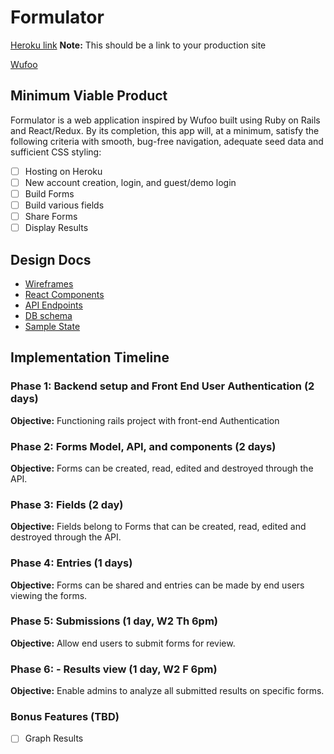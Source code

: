 # Formulator

[Heroku link][heroku] **Note:** This should be a link to your production site

[Wufoo][wufoo]

[heroku]: https://formulator.herokuapp.com/#/
[wufoo]: https://www.wufoo.com/

## Minimum Viable Product

Formulator is a web application inspired by Wufoo built using Ruby on Rails
and React/Redux. By its completion, this app will, at a minimum, satisfy the
following criteria with smooth, bug-free navigation, adequate seed data and
sufficient CSS styling:

- [ ] Hosting on Heroku
- [ ] New account creation, login, and guest/demo login
- [ ] Build Forms
- [ ] Build various fields
- [ ] Share Forms
- [ ] Display Results

## Design Docs
* [Wireframes][wireframes]
* [React Components](https://github.com/jslawjslaw/full-stack-project/blob/master/docs/component-hierarchy/component-hierarchy.md)
* [API Endpoints](https://github.com/jslawjslaw/full-stack-project/blob/master/docs/component-hierarchy/component-hierarchy.md)
* [DB schema](https://github.com/jslawjslaw/full-stack-project/blob/master/docs/schema/schema.md)
* [Sample State](https://github.com/jslawjslaw/full-stack-project/blob/master/docs/state-shape/sample-shape.md)

[wireframes]: docs/wireframes
[components]: docs/component-hierarchy/component-hierarchy.md
[sample-state]: docs/state-shape/sample-shape.md
[api-endpoints]: docs/api-endpoints.md
[schema]: docs/schema.md

## Implementation Timeline

### Phase 1: Backend setup and Front End User Authentication (2 days)

**Objective:** Functioning rails project with front-end Authentication

### Phase 2: Forms Model, API, and components (2 days)

**Objective:** Forms can be created, read, edited and destroyed through
the API.

### Phase 3: Fields (2 day)

**Objective:** Fields belong to Forms that can be created, read, edited and destroyed through the API.

### Phase 4: Entries (1 days)

**Objective:** Forms can be shared and entries can be made by end users viewing the forms.

### Phase 5: Submissions (1 day, W2 Th 6pm)

**Objective:** Allow end users to submit forms for review.

### Phase 6: - Results view (1 day, W2 F 6pm)

**Objective:** Enable admins to analyze all submitted results on specific forms.

### Bonus Features (TBD)
- [ ] Graph Results
